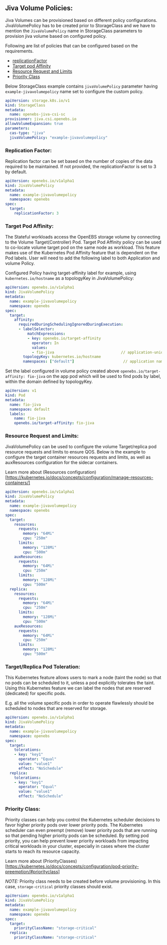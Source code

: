 ## Jiva Volume Policies:

Jiva Volumes can be provisioned based on different policy configurations. JivaVolumePolicy has to be created prior to StorageClass 
and we have to mention the `JivaVolumePolicy` name in StorageClass parameters to provision jiva volume based on configured policy.

Following are list of policies that can be configured based on the requirements.

- [replicationFactor](#replication-factor)
- [Target pod Affinity](#target-pod-affinity)
- [Resource Request and Limits](#resource-request-and-limits)
- [Priority Class](#priority-class)

Below StorageClass example contains `jivaVolumePolicy` parameter having `example-jivavolumepolicy` name set to configure the custom policy.

```yaml
apiVersion: storage.k8s.io/v1
kind: StorageClass
metadata:
  name: openebs-jiva-csi-sc
provisioner: jiva.csi.openebs.io
allowVolumeExpansion: true
parameters:
  cas-type: "jiva"
  jivaVolumePolicy: "example-jivavolumepolicy"
```

### Replication Factor:

Replication factor can be set based on the number of copies of the data required to be maintained.
If not provided, the replicationFactor is set to 3 by default.

```yaml
apiVersion: openebs.io/v1alpha1
kind: JivaVolumePolicy
metadata:
  name: example-jivavolumepolicy
  namespace: openebs
spec:
  target:
    replicationFactor: 3
```

### Target Pod Affinity:

The Stateful workloads access the OpenEBS storage volume by connecting to the Volume Target(Controller) Pod.
Target Pod Affinity policy can be used to co-locate volume target pod on the same node as workload.
This feature makes use of the Kubernetes Pod Affinity feature that is dependent on the Pod labels.
User will need to add the following label to both Application and volume Policy.

Configured Policy having target-affinity label for example, using `kubernetes.io/hostname` as a topologyKey in JivaVolumePolicy:

```yaml
apiVersion: openebs.io/v1alpha1
kind: JivaVolumePolicy
metadata:
  name: example-jivavolumepolicy
  namespace: openebs
spec:
  target:
    affinity:
      requiredDuringSchedulingIgnoredDuringExecution:
      - labelSelector:
          matchExpressions:
          - key: openebs.io/target-affinity
            operator: In
            values:
            - fio-jiva                              // application-unique-label
        topologyKey: kubernetes.io/hostname
        namespaces: ["default"]                      // application namespace
```


Set the label configured in volume policy created above `openebs.io/target-affinity: fio-jiva` on the app pod which will be used to find pods by label, within the domain defined by topologyKey.

```yaml
apiVersion: v1
kind: Pod
metadata:
  name: fio-jiva
  namespace: default
  labels:
    name: fio-jiva
    openebs.io/target-affinity: fio-jiva
```

### Resource Request and Limits:

JivaVolumePolicy can be used to configure the volume Target/replica pod resource requests and
limits to ensure QOS. Below is the example to configure the target container resources
requests and limits, as well as auxResources configuration for the sidecar containers.

Learn more about (Resources configuration)[https://kubernetes.io/docs/concepts/configuration/manage-resources-containers/]

```yaml
apiVersion: openebs.io/v1alpha1
kind: JivaVolumePolicy
metadata:
  name: example-jivavolumepolicy
  namespace: openebs
spec:
  target:
    resources:
      requests:
        memory: "64Mi"
        cpu: "250m"
      limits:
        memory: "128Mi"
        cpu: "500m"
    auxResources:
      requests:
        memory: "64Mi"
        cpu: "250m"
      limits:
        memory: "128Mi"
        cpu: "500m"
  replica:
    resources:
      requests:
        memory: "64Mi"
        cpu: "250m"
      limits:
        memory: "128Mi"
        cpu: "500m"
    auxResources:
      requests:
        memory: "64Mi"
        cpu: "250m"
      limits:
        memory: "128Mi"
        cpu: "500m"
```

### Target/Replica Pod Toleration:

This Kubernetes feature allows users to mark a node (taint the node) so that no pods can be scheduled to it, unless a pod explicitly tolerates the taint.
Using this Kubernetes feature we can label the nodes that are reserved (dedicated) for specific pods.

E.g. all the volume specific pods in order to operate flawlessly should be scheduled to nodes that are reserved for storage.

```yaml
apiVersion: openebs.io/v1alpha1
kind: JivaVolumePolicy
metadata:
  name: example-jivavolumepolicy
  namespace: openebs
spec:
  target:
    tolerations:
    - key: "key1"
      operator: "Equal"
      value: "value1"
      effect: "NoSchedule"
  replica:
    tolerations:
    - key: "key1"
      operator: "Equal"
      value: "value1"
      effect: "NoSchedule"
```


### Priority Class:

Priority classes can help you control the Kubernetes scheduler decisions to favor higher priority pods over lower priority pods.
The Kubernetes scheduler can even preempt (remove) lower priority pods that are running so that pending higher priority pods can be scheduled.
By setting pod priority, you can help prevent lower priority workloads from impacting critical workloads in your cluster, especially in cases where the cluster starts to reach its resource capacity.

Learn more about (PriorityClasses)[https://kubernetes.io/docs/concepts/configuration/pod-priority-preemption/#priorityclass]

*NOTE:* Priority class needs to be created before volume provisioning. In this case, `storage-critical` priority classes should exist.

```yaml
apiVersion: openebs.io/v1alpha1
kind: JivaVolumePolicy
metadata:
  name: example-jivavolumepolicy
  namespace: openebs
spec:
  target:
    priorityClassName: "storage-critical"
  replica:
    priorityClassName: "storage-critical"
```
